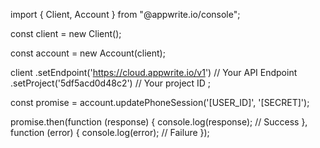 import { Client, Account } from "@appwrite.io/console";

const client = new Client();

const account = new Account(client);

client
    .setEndpoint('https://cloud.appwrite.io/v1') // Your API Endpoint
    .setProject('5df5acd0d48c2') // Your project ID
;

const promise = account.updatePhoneSession('[USER_ID]', '[SECRET]');

promise.then(function (response) {
    console.log(response); // Success
}, function (error) {
    console.log(error); // Failure
});